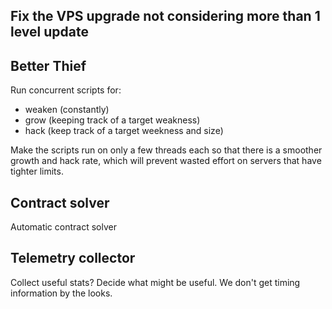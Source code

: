 
## Fix the VPS upgrade not considering more than 1 level update



## Better Thief

Run concurrent scripts for:
  - weaken (constantly)
  - grow (keeping track of a target weakness)
  - hack (keep track of a target weekness and size)

Make the scripts run on only a few threads each so that there is a smoother
growth and hack rate, which will prevent wasted effort on servers that have
tighter limits.

## Contract solver

Automatic contract solver

## Telemetry collector

Collect useful stats? Decide what might be useful. We don't get timing
information by the looks.
